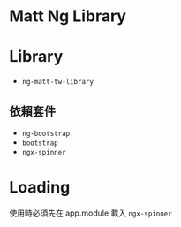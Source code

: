 # Matt Ng Library

# Library
* `ng-matt-tw-library`

## 依賴套件

* `ng-bootstrap`
* `bootstrap`
* `ngx-spinner`

# Loading

使用時必須先在 app.module 載入 `ngx-spinner`
